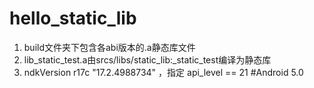 # hello_static_lib

1. build文件夹下包含各abi版本的.a静态库文件
2. lib_static_test.a由srcs/libs/static_lib:_static_test编译为静态库
3. ndkVersion r17c "17.2.4988734" ，指定 api_level == 21  #Android 5.0
